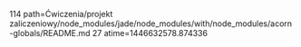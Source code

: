 114 path=Ćwiczenia/projekt zaliczeniowy/node_modules/jade/node_modules/with/node_modules/acorn-globals/README.md
27 atime=1446632578.874336

